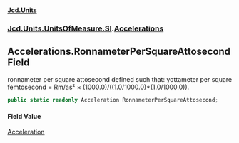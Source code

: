 #### [Jcd.Units](index.md 'index')
### [Jcd.Units.UnitsOfMeasure.SI](Jcd.Units.UnitsOfMeasure.SI.md 'Jcd.Units.UnitsOfMeasure.SI').[Accelerations](Accelerations.md 'Jcd.Units.UnitsOfMeasure.SI.Accelerations')

## Accelerations.RonnameterPerSquareAttosecond Field

ronnameter per square attosecond defined such that: yottameter per square femtosecond = Rm/as² ×
(1000.0)/((1.0/1000.0)*(1.0/1000.0)).

```csharp
public static readonly Acceleration RonnameterPerSquareAttosecond;
```

#### Field Value
[Acceleration](Acceleration.md 'Jcd.Units.UnitTypes.Acceleration')